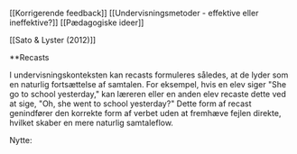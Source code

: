 [[Korrigerende feedback]]
[[Undervisningsmetoder - effektive eller ineffektive?]]
[[Pædagogiske ideer]]

[[Sato & Lyster (2012)]]

**Recasts

 I undervisningskonteksten kan recasts formuleres således, at de lyder som en naturlig fortsættelse af samtalen. For eksempel, hvis en elev siger "She go to school yesterday," kan læreren eller en anden elev recaste dette ved at sige, "Oh, she went to school yesterday?" Dette form af recast genindfører den korrekte form af verbet uden at fremhæve fejlen direkte, hvilket skaber en mere naturlig samtaleflow.

Nytte: 